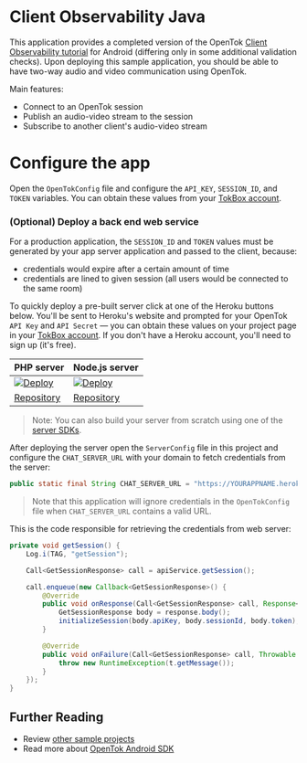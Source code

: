 # Client Observability Java

This application provides a completed version of the OpenTok [Client Observability tutorial](https://tokbox.com/developer/tutorials/android/) for Android (differing only in some additional validation checks). Upon deploying this sample application, you should be able to have two-way audio and video communication using OpenTok.

Main features:
* Connect to an OpenTok session
* Publish an audio-video stream to the session
* Subscribe to another client's audio-video stream

# Configure the app 
Open the `OpenTokConfig` file and configure the `API_KEY`, `SESSION_ID`, and `TOKEN` variables. You can obtain these values from your [TokBox account](https://tokbox.com/account/#/).

### (Optional) Deploy a back end web service

 For a production application, the `SESSION_ID` and `TOKEN` values must be generated by your app server application and passed to the client, because:
 - credentials would expire after a certain amount of time
 - credentials are lined to given session (all users would be connected to the same room)
 
To quickly deploy a pre-built server click at one of the Heroku buttons below. You'll be sent to Heroku's website and prompted for your OpenTok `API Key` and `API Secret` — you can obtain these values on your project page in your [TokBox account](https://tokbox.com/account/user/signup). If you don't have a Heroku account, you'll need to sign up (it's free).

| PHP server  | Node.js server|
| ------------- | ------------- |
| <a href="https://heroku.com/deploy?template=https://github.com/opentok/learning-opentok-php" target="_blank"> <img src="https://www.herokucdn.com/deploy/button.png" alt="Deploy"></a>  | <a href="https://heroku.com/deploy?template=https://github.com/opentok/learning-opentok-node" target="_blank"> <img src="https://www.herokucdn.com/deploy/button.png" alt="Deploy"></a>  |
| [Repository](https://github.com/opentok/learning-opentok-php) | [Repository](https://github.com/opentok/learning-opentok-node) |

> Note: You can also build your server from scratch using one of the [server SDKs](https://tokbox.com/developer/sdks/server/).

After deploying the server open the `ServerConfig` file in this project and configure the `CHAT_SERVER_URL` with your domain to fetch credentials from the server:

```java
public static final String CHAT_SERVER_URL = "https://YOURAPPNAME.herokuapp.com";
```

> Note that this application will ignore credentials in the `OpenTokConfig` file when `CHAT_SERVER_URL` contains a valid URL.

This is the code responsible for retrieving the credentials from web server:

```java
private void getSession() {
    Log.i(TAG, "getSession");

    Call<GetSessionResponse> call = apiService.getSession();

    call.enqueue(new Callback<GetSessionResponse>() {
        @Override
        public void onResponse(Call<GetSessionResponse> call, Response<GetSessionResponse> response) {
            GetSessionResponse body = response.body();
            initializeSession(body.apiKey, body.sessionId, body.token);
        }

        @Override
        public void onFailure(Call<GetSessionResponse> call, Throwable t) {
            throw new RuntimeException(t.getMessage());
        }
    });
}
```

## Further Reading

* Review [other sample projects](../)
* Read more about [OpenTok Android SDK](https://tokbox.com/developer/sdks/android/)
